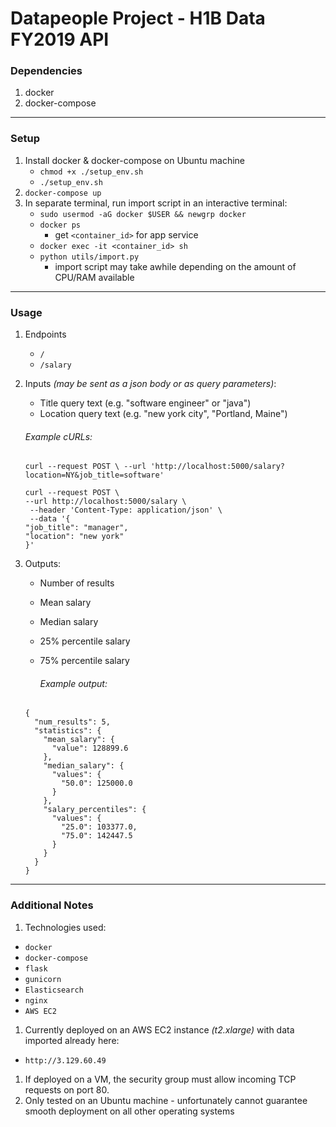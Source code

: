 # Datapeople Project - H1B Data FY2019 API

### Dependencies
1. docker
1. docker-compose
___
### Setup
1. Install docker & docker-compose on Ubuntu machine
    - `chmod +x ./setup_env.sh`
    - `./setup_env.sh`
1. `docker-compose up`
1. In separate terminal, run import script in an interactive terminal:
    - `sudo usermod -aG docker $USER && newgrp docker`
    - `docker ps`
      - get `<container_id>` for app service
    - `docker exec -it <container_id> sh`
    - `python utils/import.py`
      - import script may take awhile depending on the amount of CPU/RAM available
___
### Usage
1.  Endpoints
    - `/`
    - `/salary`
    
1.  Inputs *(may be sent as a json body or as query parameters)*:

    - Title query text (e.g. "software engineer" or "java")
    - Location query text (e.g. "new york city", "Portland, Maine")
    
    ###### Example cURLs:
    ```
    curl --request POST \ --url 'http://localhost:5000/salary?location=NY&job_title=software'
    ```
    ```
    curl --request POST \
    --url http://localhost:5000/salary \
     --header 'Content-Type: application/json' \
     --data '{
    "job_title": "manager",
    "location": "new york"
    }'
    ```

1.  Outputs:
    -   Number of results
    -   Mean salary
    -   Median salary
    -   25% percentile salary
    -   75% percentile salary

        ###### Example output:
    ```
    {
      "num_results": 5,
      "statistics": {
        "mean_salary": {
          "value": 128899.6
        },
        "median_salary": {
          "values": {
            "50.0": 125000.0
          }
        },
        "salary_percentiles": {
          "values": {
            "25.0": 103377.0,
            "75.0": 142447.5
          }
        }
      }
    }
    ```
___
### Additional Notes
1. Technologies used:
  - `docker`
  - `docker-compose`
  - `flask`
  - `gunicorn`
  - `Elasticsearch`
  - `nginx`
  - `AWS EC2`
1. Currently deployed on an AWS EC2 instance *(t2.xlarge)* with data imported already here: 
  - `http://3.129.60.49`
1. If deployed on a VM, the security group must allow incoming TCP requests on port 80.
1. Only tested on an Ubuntu machine - unfortunately cannot guarantee smooth deployment on all other operating systems
